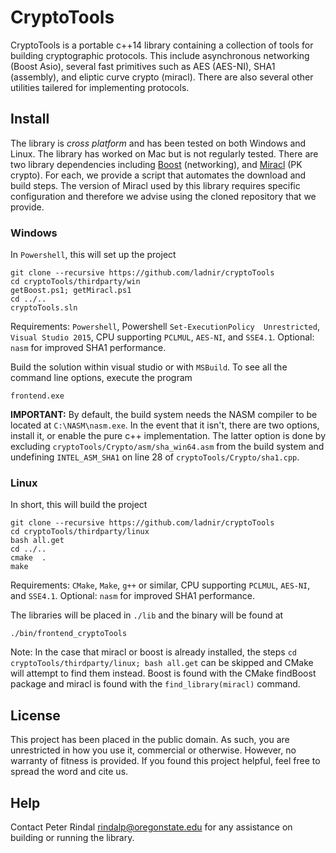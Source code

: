 # CryptoTools 

CryptoTools is a portable c++14 library containing a collection of tools for building cryptographic protocols. This include asynchronous networking (Boost Asio), several fast primitives such as AES (AES-NI), SHA1 (assembly), and eliptic curve crypto (miracl). There are also several other utilities tailered for implementing protocols.


  

 
## Install
 
The library is *cross platform* and has been tested on both Windows and Linux. The library has worked on Mac but is not regularly tested. There are two library dependencies including [Boost](http://www.boost.org/) (networking), and [Miracl](https://www.miracl.com/index) (PK crypto). For each, we provide a script that automates the download and build steps. The version of Miracl used by this library requires specific configuration and therefore we advise using the cloned repository that we provide. 
 
### Windows

In `Powershell`, this will set up the project 

```
git clone --recursive https://github.com/ladnir/cryptoTools
cd cryptoTools/thirdparty/win
getBoost.ps1; getMiracl.ps1
cd ../..
cryptoTools.sln
```

Requirements: `Powershell`, Powershell `Set-ExecutionPolicy  Unrestricted`, `Visual Studio 2015`, CPU supporting `PCLMUL`, `AES-NI`, and `SSE4.1`.
Optional: `nasm` for improved SHA1 performance. 
 
Build the solution within visual studio or with `MSBuild`. To see all the command line options, execute the program 

`frontend.exe` 
  


<b>IMPORTANT:</b> By default, the build system needs the NASM compiler to be located at `C:\NASM\nasm.exe`. In the event that it isn't, there are two options, install it, or enable the pure c++ implementation. The latter option is done by excluding `cryptoTools/Crypto/asm/sha_win64.asm` from the build system and undefining  `INTEL_ASM_SHA1` on line 28 of `cryptoTools/Crypto/sha1.cpp`.


 
 
### Linux
 
 In short, this will build the project

```
git clone --recursive https://github.com/ladnir/cryptoTools
cd cryptoTools/thirdparty/linux
bash all.get
cd ../..
cmake  .
make
```

Requirements: `CMake`, `Make`, `g++` or similar, CPU supporting `PCLMUL`, `AES-NI`, and `SSE4.1`. Optional: `nasm` for improved SHA1 performance.

The libraries will be placed in `./lib` and the binary will be found at
 
`./bin/frontend_cryptoTools`

Note: In the case that miracl or boost is already installed, the steps  `cd cryptoTools/thirdparty/linux; bash all.get` can be skipped and CMake will attempt to find them instead. Boost is found with the CMake findBoost package and miracl is found with the `find_library(miracl)` command.
 

 ## License
 
This project has been placed in the public domain. As such, you are unrestricted in how you use it, commercial or otherwise. However, no warranty of fitness is provided. If you found this project helpful, feel free to spread the word and cite us.
 
 
 
 
## Help
 
Contact Peter Rindal rindalp@oregonstate.edu for any assistance on building or running the library.
 
